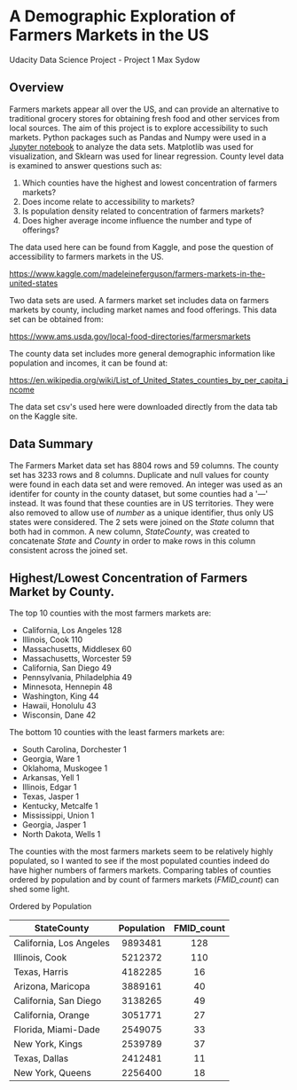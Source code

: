 # A Demographic Exploration of Farmers Markets in the US

Udacity Data Science Project - Project 1
Max Sydow


## Overview
Farmers markets appear all over the US, and can provide an alternative to traditional grocery stores for obtaining fresh food and other services from local sources. The aim of this project is to explore accessibility to such markets. Python packages such as Pandas and Numpy were used in a [Jupyter notebook](./FarmersMarkets.ipynb) to analyze the data sets.  Matplotlib was used for visualization, and Sklearn was used for linear regression.  County level data is examined to answer questions such as:

1.  Which counties have the highest and lowest concentration of farmers markets?
2.  Does income relate to accessibility to markets?
3.  Is population density related to concentration of farmers markets?
3.  Does higher average income influence the number and type of offerings?


The data used here can be found from Kaggle, and pose the question of accessibility to farmers markets in the US. 

https://www.kaggle.com/madeleineferguson/farmers-markets-in-the-united-states

Two data sets are used. A farmers market set includes data on farmers markets by county, including market names and food offerings. This data set can be obtained from: 

https://www.ams.usda.gov/local-food-directories/farmersmarkets

The county data set includes more general demographic information like population and incomes, it can be found at: 

https://en.wikipedia.org/wiki/List_of_United_States_counties_by_per_capita_income

The data set csv's used here were downloaded directly from the data tab on the Kaggle site.


## Data Summary

The Farmers Market data set has 8804 rows and 59 columns.  The county set has 3233 rows and 8 columns.  Duplicate and null values for county were found in each data set and were removed.  An integer was used as an identifer for county in the county dataset, but some counties had a '—' instead.  It was found that these counties are in US territories.  They were also removed to allow use of _number_ as a unique identifier, thus only US states were considered.  The 2 sets were joined on the _State_ column that both had in common.  A new column, _StateCounty_, was created to concatenate _State_ and _County_ in order to make rows in this column consistent across the joined set.  

## Highest/Lowest Concentration of Farmers Market by County.

The top 10 counties with the most farmers markets are:

- California, Los Angeles       128
- Illinois, Cook                110
- Massachusetts, Middlesex       60
- Massachusetts, Worcester       59
- California, San Diego          49
- Pennsylvania, Philadelphia     49
- Minnesota, Hennepin            48
- Washington, King               44
- Hawaii, Honolulu               43
- Wisconsin, Dane                42

The bottom 10 counties with the least farmers markets are:

- South Carolina, Dorchester    1
- Georgia, Ware                 1
- Oklahoma, Muskogee            1
- Arkansas, Yell                1
- Illinois, Edgar               1
- Texas, Jasper                 1
- Kentucky, Metcalfe            1
- Mississippi, Union            1
- Georgia, Jasper               1
- North Dakota, Wells           1

The counties with the most farmers markets seem to be relatively highly populated, so I wanted to see if the most populated counties indeed do have higher numbers of farmers markets.  Comparing tables of counties ordered by population and by count of farmers markets (_FMID_count_) can shed some light.

Ordered by Population

| StateCounty                | Population | FMID_count |
| -------------------------- |:----------:|:----------:|
| California, Los Angeles    | 9893481    | 128        |
| Illinois, Cook             | 5212372    | 110        |
| Texas, Harris              | 4182285    | 16         |
| Arizona, Maricopa          | 3889161    | 40         |
| California, San Diego      | 3138265    | 49         |
| California, Orange         | 3051771    | 27         |
| Florida, Miami-Dade        | 2549075    | 33         |
| New York, Kings            | 2539789    | 37         |
| Texas, Dallas              | 2412481    | 11         |
| New York, Queens           | 2256400    | 18         |

